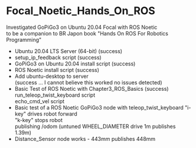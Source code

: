 # Focal_Noetic_Hands_On_ROS

Investigated GoPiGo3 on Ubuntu 20.04 Focal with ROS Noetic  
to be a companion to BR Japon book "Hands On ROS For Robotics Programming"  


* Ubuntu 20.04 LTS Server (64-bit) (success)  
* setup_ip_feedback script (success)  
* GoPiGo3 on Ubuntu 20.04 install script (success)  
* ROS Noetic install script (success)  
* Add ubuntu-desktop to server  
  (success ... I cannot believe this worked no issues detected)  
* Basic Test of ROS Noetic with Chapter3_ROS_Basics (success)  
  run_teleop_twist_keyboard script  
  echo_cmd_vel script  
* Basic test of a ROS Noetic GoPiGo3 node with teleop_twist_keyboard 
  "i-key" drives robot forward  
  "k-key" stops robot  
  publishing /odom  (untuned WHEEL_DIAMETER drive 1m publishes 1.39m)  
* Distance_Sensor node works - 443mm publishes 448mm  

 
